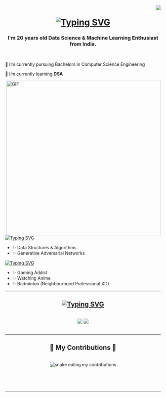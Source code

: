 <img align="right" src="https://visitor-badge.laobi.icu/badge?page_id=TheYashDevLadha.TheYashDevLadha&format=true" />

<h1 align="center">
<a href="https://git.io/typing-svg"><img src="https://readme-typing-svg.demolab.com?font=Righteous&size=30&pause=1000&center=true&vCenter=true&width=435&lines=Konichiwa+%F0%9F%91%8B;I'm+Yash+Dev+Ladha" alt="Typing SVG" /></a>
</h1>

<h3 align="center">I'm 20 years old Data Science & Machine Learning Enthusiast from India.</h3>

<br/>


 
 🔭 I’m currently pursuing Bachelors in Computer Science Engineering 
 
 🌱 I’m currently learning **DSA**

 <img hight="400" width="500" alt="GIF" align="right" src="https://github.com/Xx-Ashutosh-xX/Xx-Ashutosh-xX/blob/master/assets/1936.gif">

<a href="https://git.io/typing-svg"><img src="https://readme-typing-svg.demolab.com?font=Righteous&size=30&pause=1000&color=F7F7F7&vCenter=true&repeat=false&width=435&lines=Learning+%3A" alt="Typing SVG" /></a>
- ✨ Data Structures & Algorithms
- ✨ Generative Adversarial Networks

<a href="https://git.io/typing-svg"><img src="https://readme-typing-svg.demolab.com?font=Righteous&size=30&pause=1000&color=F7F7F7&vCenter=true&repeat=false&width=435&lines=Hobbies+%3A+" alt="Typing SVG" /></a>
- ✨ Gaming Addict
- ✨ Watching Anime
- ✨ Badminton (Neighbourhood Professional XD)
  
 

<!-- <div align="center"> 
  <a href="mailto:Yashdevladdha@gmail.com">
    <img src="https://img.shields.io/badge/Gmail-333333?style=for-the-badge&logo=gmail&logoColor=red" />
  </a>
  <a href="https://www.linkedin.com/in/yash-dev-laddha-81637b318/" target="_blank">
    <img src="https://img.shields.io/badge/LinkedIn-0077B5?style=for-the-badge&logo=linkedin&logoColor=white" target="_blank" />
  </a> -->

 <hr/>

<h2 align="center"><a href="https://git.io/typing-svg"><img src="https://readme-typing-svg.demolab.com?font=Righteous&size=30&pause=1000&color=F7F7F7&center=true&vCenter=true&repeat=false&width=435&lines=%E2%9A%92%EF%B8%8F+Languages-Tools+%E2%9A%92%EF%B8%8F" alt="Typing SVG" /></a></h2>
<br/>
<div align="center">
    <img src="https://skillicons.dev/icons?i=html,css,vscode,github,git" />
    <img src="https://skillicons.dev/icons?i=cpp,python,mysql,flask" /><br>
</div>


<br/>
<hr/>

<div align="center">
  <h2>🐍 My Contributions 🐍</h2>
  <br>
  <img alt="snake eating my contributions" src="github-user-contribution.svg" />
  
  <br/><br/><br/>
</div>

<hr/>







<!--- 
TheYashDevLadha/TheYashDevLadha is a ✨ special ✨ repository because its `README.md` (this file) appears on your GitHub profile.
You can click the Preview link to take a look at your changes.
--->
